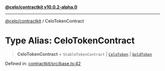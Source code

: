 [**@celo/contractkit v10.0.2-alpha.0**](../README.md)

***

[@celo/contractkit](../globals.md) / CeloTokenContract

# Type Alias: CeloTokenContract

> **CeloTokenContract** = `StableTokenContract` \| [`CeloToken`](../enumerations/CeloContract.md#celotoken) \| [`GoldToken`](../enumerations/CeloContract.md#goldtoken)

Defined in: [contractkit/src/base.ts:42](https://github.com/celo-org/developer-tooling/blob/master/packages/sdk/contractkit/src/base.ts#L42)
